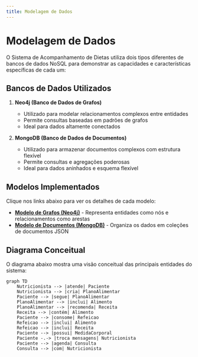```yaml
---
title: Modelagem de Dados
---
```


# Modelagem de Dados

O Sistema de Acompanhamento de Dietas utiliza dois tipos diferentes de bancos de dados NoSQL para demonstrar as capacidades e características específicas de cada um:

## Bancos de Dados Utilizados

1. **Neo4j (Banco de Dados de Grafos)**
   - Utilizado para modelar relacionamentos complexos entre entidades
   - Permite consultas baseadas em padrões de grafos
   - Ideal para dados altamente conectados

2. **MongoDB (Banco de Dados de Documentos)**
   - Utilizado para armazenar documentos complexos com estrutura flexível
   - Permite consultas e agregações poderosas
   - Ideal para dados aninhados e esquema flexível

## Modelos Implementados

Clique nos links abaixo para ver os detalhes de cada modelo:

- [**Modelo de Grafos (Neo4j)**](grafos.md) - Representa entidades como nós e relacionamentos como arestas
- [**Modelo de Documentos (MongoDB)**](documentos.md) - Organiza os dados em coleções de documentos JSON

## Diagrama Conceitual

O diagrama abaixo mostra uma visão conceitual das principais entidades do sistema:

```mermaid
graph TD
    Nutricionista --> |atende| Paciente
    Nutricionista --> |cria| PlanoAlimentar
    Paciente --> |segue| PlanoAlimentar
    PlanoAlimentar --> |inclui| Alimento
    PlanoAlimentar --> |recomenda| Receita
    Receita --> |contém| Alimento
    Paciente --> |consome| Refeicao
    Refeicao --> |inclui| Alimento
    Refeicao --> |inclui| Receita
    Paciente --> |possui| MedidaCorporal
    Paciente -.-> |troca mensagens| Nutricionista
    Paciente --> |agenda| Consulta
    Consulta --> |com| Nutricionista
```
